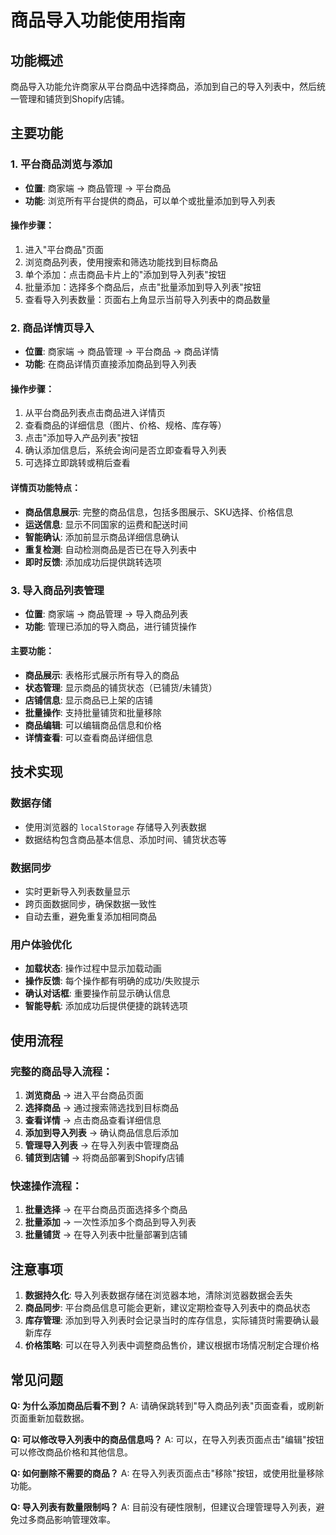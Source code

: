 # 商品导入功能使用指南

## 功能概述

商品导入功能允许商家从平台商品中选择商品，添加到自己的导入列表中，然后统一管理和铺货到Shopify店铺。

## 主要功能

### 1. 平台商品浏览与添加
- **位置**: 商家端 → 商品管理 → 平台商品
- **功能**: 浏览所有平台提供的商品，可以单个或批量添加到导入列表

#### 操作步骤：
1. 进入"平台商品"页面
2. 浏览商品列表，使用搜索和筛选功能找到目标商品
3. 单个添加：点击商品卡片上的"添加到导入列表"按钮
4. 批量添加：选择多个商品后，点击"批量添加到导入列表"按钮
5. 查看导入列表数量：页面右上角显示当前导入列表中的商品数量

### 2. 商品详情页导入
- **位置**: 商家端 → 商品管理 → 平台商品 → 商品详情
- **功能**: 在商品详情页直接添加商品到导入列表

#### 操作步骤：
1. 从平台商品列表点击商品进入详情页
2. 查看商品的详细信息（图片、价格、规格、库存等）
3. 点击"添加导入产品列表"按钮
4. 确认添加信息后，系统会询问是否立即查看导入列表
5. 可选择立即跳转或稍后查看

#### 详情页功能特点：
- **商品信息展示**: 完整的商品信息，包括多图展示、SKU选择、价格信息
- **运送信息**: 显示不同国家的运费和配送时间
- **智能确认**: 添加前显示商品详细信息确认
- **重复检测**: 自动检测商品是否已在导入列表中
- **即时反馈**: 添加成功后提供跳转选项

### 3. 导入商品列表管理
- **位置**: 商家端 → 商品管理 → 导入商品列表
- **功能**: 管理已添加的导入商品，进行铺货操作

#### 主要功能：
- **商品展示**: 表格形式展示所有导入的商品
- **状态管理**: 显示商品的铺货状态（已铺货/未铺货）
- **店铺信息**: 显示商品已上架的店铺
- **批量操作**: 支持批量铺货和批量移除
- **商品编辑**: 可以编辑商品信息和价格
- **详情查看**: 可以查看商品详细信息

## 技术实现

### 数据存储
- 使用浏览器的 `localStorage` 存储导入列表数据
- 数据结构包含商品基本信息、添加时间、铺货状态等

### 数据同步
- 实时更新导入列表数量显示
- 跨页面数据同步，确保数据一致性
- 自动去重，避免重复添加相同商品

### 用户体验优化
- **加载状态**: 操作过程中显示加载动画
- **操作反馈**: 每个操作都有明确的成功/失败提示
- **确认对话框**: 重要操作前显示确认信息
- **智能导航**: 添加成功后提供便捷的跳转选项

## 使用流程

### 完整的商品导入流程：
1. **浏览商品** → 进入平台商品页面
2. **选择商品** → 通过搜索筛选找到目标商品
3. **查看详情** → 点击商品查看详细信息
4. **添加到导入列表** → 确认商品信息后添加
5. **管理导入列表** → 在导入列表中管理商品
6. **铺货到店铺** → 将商品部署到Shopify店铺

### 快速操作流程：
1. **批量选择** → 在平台商品页面选择多个商品
2. **批量添加** → 一次性添加多个商品到导入列表
3. **批量铺货** → 在导入列表中批量部署到店铺

## 注意事项

1. **数据持久化**: 导入列表数据存储在浏览器本地，清除浏览器数据会丢失
2. **商品同步**: 平台商品信息可能会更新，建议定期检查导入列表中的商品状态
3. **库存管理**: 添加到导入列表时会记录当时的库存信息，实际铺货时需要确认最新库存
4. **价格策略**: 可以在导入列表中调整商品售价，建议根据市场情况制定合理价格

## 常见问题

**Q: 为什么添加商品后看不到？**
A: 请确保跳转到"导入商品列表"页面查看，或刷新页面重新加载数据。

**Q: 可以修改导入列表中的商品信息吗？**
A: 可以，在导入列表页面点击"编辑"按钮可以修改商品价格和其他信息。

**Q: 如何删除不需要的商品？**
A: 在导入列表页面点击"移除"按钮，或使用批量移除功能。

**Q: 导入列表有数量限制吗？**
A: 目前没有硬性限制，但建议合理管理导入列表，避免过多商品影响管理效率。 